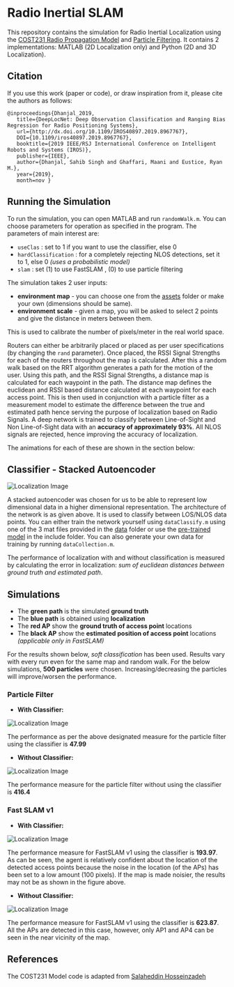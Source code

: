 # Radio Inertial SLAM
This repository contains the simulation for Radio Inertial Localization using the [COST231 Radio Propagation Model](https://en.wikipedia.org/wiki/COST_Hata_model) and [Particle Filtering](http://ais.informatik.uni-freiburg.de/teaching/ws12/mapping/pdf/slam09-particle-filter-4.pdf). It contains 2 implementations: MATLAB (2D Localization only) and Python (2D and 3D Localization).

## Citation
If you use this work (paper or code), or draw inspiration from it, please cite the authors as follows:
```
@inproceedings{Dhanjal_2019,
   title={DeepLocNet: Deep Observation Classification and Ranging Bias Regression for Radio Positioning Systems},
   url={http://dx.doi.org/10.1109/IROS40897.2019.8967767},
   DOI={10.1109/iros40897.2019.8967767},
   booktitle={2019 IEEE/RSJ International Conference on Intelligent Robots and Systems (IROS)},
   publisher={IEEE},
   author={Dhanjal, Sahib Singh and Ghaffari, Maani and Eustice, Ryan M.},
   year={2019},
   month=nov }
```

## Running the Simulation
To run the simulation, you can open MATLAB and run ```randomWalk.m```. You can choose parameters for operation as specified in the program. The parameters of main interest are:

* ```useClas```             : set to 1 if you want to use the classifier, else 0
* ```hardClassification```  : for a completely rejecting NLOS detections, set it to 1, else 0 _(uses a probabilistic model)_
* ```slam```                : set (1) to use FastSLAM , (0) to use particle filtering

The simulation takes 2 user inputs:

* __environment map__ -  you can choose one from the [assets](assets/) folder or make your own (dimensions should be same).
* __environment scale__ - given a map, you will be asked to select 2 points and give the distance in meters between them.

This is used to calibrate the number of pixels/meter in the real world space.

Routers can either be arbitrarily placed or placed as per user specifications (by changing the ```rand``` parameter). Once placed, the RSSI Signal Strengths for each of the routers throughout the map is calculated. After this a random walk based on the RRT algorithm generates a path for the motion of the user. Using this path, and the RSSI Signal Strengths, a distance map is calculated for each waypoint in the path. The distance map defines the euclidean and RSSI based distance calculated at each waypoint for each access point. This is then used in conjunction with a particle filter as a measurement model to estimate the difference between the true and estimated path hence serving the purpose of localization based on Radio Signals. A deep network is trained to classify between Line-of-Sight and Non Line-of-Sight data with an **accuracy of approximately 93%**. All NLOS signals are rejected, hence improving the accuracy of localization.

The animations for each of these are shown in the section below:

## Classifier - Stacked Autoencoder
![Localization Image](assets/trainedModel.jpg)

A stacked autoencoder was chosen for us to be able to represent low dimensional data in a higher dimensional representation. The architecture of the network is as given above. It is used to classify between LOS/NLOS data points. You can either train the network yourself using ```dataClassify.m``` using one of the 3 mat files provided in the [data](data) folder or use the [pre-trained model](include/trainedModel.mat) in the include folder. You can also generate your own data for training by running ```dataCollection.m```.

The performance of localization with and without classification is measured by calculating the error in localization: _sum of euclidean distances between ground truth and estimated path_.

## Simulations
* The **green path** is the simulated **ground truth**
* The **blue path** is obtained using **localization**
* The **red AP** show the **ground truth of access point** locations
* The **black AP** show the **estimated position of access point** locations _(applicable only in FastSLAM)_

For the results shown below, *soft classification* has been used. Results vary with every run even for the same map and random walk. For the below simulations, **500 particles** were chosen. Increasing/decreasing the particles will improve/worsen the performance.

### Particle Filter
* **With Classifier:**

![Localization Image](assets/PFwC.gif)

The performance as per the above designated measure for the particle filter using the classifier is **47.99**

* **Without Classifier:**

![Localization Image](assets/PFwoC.gif)

The performance measure for the particle filter without using the classifier is **416.4**

### Fast SLAM v1
* **With Classifier:**

![Localization Image](assets/FSwC.gif)

The performance measure for FastSLAM v1 using the classifier is **193.97**. As can be seen, the agent is relatively confident about the location of the detected access points because the noise in the location (of the APs) has been set to a low amount (100 pixels). If the map is made noisier, the results may not be as shown in the figure above.

* **Without Classifier:**

![Localization Image](assets/FSwoC.gif)

The performance measure for FastSLAM v1 using the classifier is **623.87**. All the APs are detected in this case, however, only AP1 and AP4 can be seen in the near vicinity of the map.



## References
The COST231 Model code is adapted from [Salaheddin Hosseinzadeh](https://scholar.google.co.uk/citations?user=Rb5cEaoAAAAJ&hl=en)
